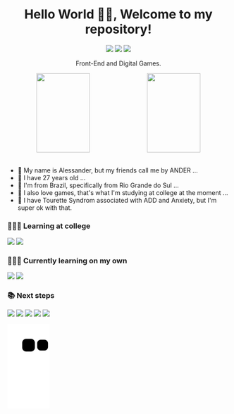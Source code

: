 <div align="center">
  <h1>Hello World 🖖🏻, Welcome to my repository!</h1>
</div>

<div align="center"> 
  <a href="https://www.linkedin.com/in/alessanderlopes" target="_blank"><img src="https://img.shields.io/badge/-LinkedIn-%230077B5?style=for-the-badge&logo=linkedin&logoColor=white" target="_blank"></a>    
  <a href="https://instagram.com/alessanderlops/" target="_blank"><img src="https://img.shields.io/badge/-Instagram-%23E4405F?style=for-the-badge&logo=instagram&logoColor=white" target="_blank"></a>
  <a href = "mailto:devanderlopes@gmail.com"><img src="https://img.shields.io/badge/-Gmail-%23333?style=for-the-badge&logo=gmail&logoColor=white" target="_blank"></a>
</div>

<p align="center">Front-End and Digital Games.</p>

<div align="center">  
  <img height="180em" width="49%" src="https://github-readme-stats.vercel.app/api?username=AlessanderLopes&theme=github_dark&show_icons=true&include_all_commits=true&count_private=true"/>
  <img height="180em" width="49%"  src="https://github-readme-stats.vercel.app/api/top-langs/?username=AlessanderLopes&theme=github_dark&layout=compact&langs_count=6"/>
</div>

##

- 🔭 My name is Alessander, but my friends call me by ANDER ...
- 🌱 I have 27 years old ...
- 👯 I'm from Brazil, specifically from Rio Grande do Sul ...
- 🤔 I also love games, that's what I'm studying at college at the moment ...
- 💬 I have Tourette Syndrom associated with ADD and Anxiety, but I'm super ok with that.

### 👨🏼‍🎓 Learning at college
<div align="left">  
  <img src="https://img.shields.io/badge/Unity-100000?style=for-the-badge&logo=unity&logoColor=whit">  
  <img src="https://img.shields.io/badge/Java-ED8B00?style=for-the-badge&logo=java&logoColor=white">    
</div>

### 🕵🏼‍♂️ Currently learning on my own
<div align="left">  
  <img src="https://img.shields.io/badge/HTML5-E34F26?style=for-the-badge&logo=html5&logoColor=white">
  <img src="https://img.shields.io/badge/CSS3-1572B6?style=for-the-badge&logo=css3&logoColor=white">
</div>
   
### 📚 Next steps
<div align="left">
  <img src="https://img.shields.io/badge/JavaScript-F7DF1E?style=for-the-badge&logo=javascript&logoColor=black">
  <img src="https://img.shields.io/badge/Sass-CC6699?style=for-the-badge&logo=sass&logoColor=white">
  <img src="https://img.shields.io/badge/Bootstrap-563D7C?style=for-the-badge&logo=bootstrap&logoColor=white">
  <img src="https://img.shields.io/badge/React-20232A?style=for-the-badge&logo=react&logoColor=61DAFB">
  <img src="https://img.shields.io/badge/Redux-593D88?style=for-the-badge&logo=redux&logoColor=white">    
</div>

![Snake animation](https://github.com/AlessanderLopes/AlessanderLopes/blob/output/github-contribution-grid-snake.svg)
